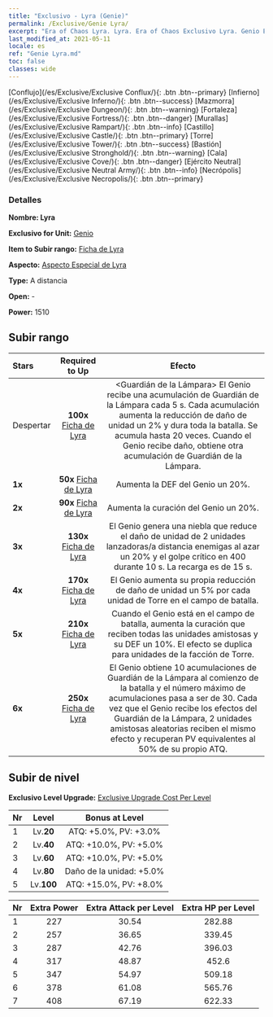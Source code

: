 ```yaml
---
title: "Exclusivo - Lyra (Genie)"
permalink: /Exclusive/Genie Lyra/
excerpt: "Era of Chaos Lyra. Lyra. Era of Chaos Exclusivo Lyra. Genio Exclusivo."
last_modified_at: 2021-05-11
locale: es
ref: "Genie Lyra.md"
toc: false
classes: wide
---
```

 [Conflujo](/es/Exclusive/Exclusive Conflux/){: .btn .btn--primary} [Infierno](/es/Exclusive/Exclusive Inferno/){: .btn .btn--success} [Mazmorra](/es/Exclusive/Exclusive Dungeon/){: .btn .btn--warning} [Fortaleza](/es/Exclusive/Exclusive Fortress/){: .btn .btn--danger} [Murallas](/es/Exclusive/Exclusive Rampart/){: .btn .btn--info} [Castillo](/es/Exclusive/Exclusive Castle/){: .btn .btn--primary} [Torre](/es/Exclusive/Exclusive Tower/){: .btn .btn--success} [Bastión](/es/Exclusive/Exclusive Stronghold/){: .btn .btn--warning} [Cala](/es/Exclusive/Exclusive Cove/){: .btn .btn--danger} [Ejército Neutral](/es/Exclusive/Exclusive Neutral Army/){: .btn .btn--info} [Necrópolis](/es/Exclusive/Exclusive Necropolis/){: .btn .btn--primary} 

### Detalles
 **Nombre: Lyra** 

 **Exclusivo for Unit:** [Genio](/es/units/Genie/) 

 **Item to Subir rango:** [Ficha de Lyra](/ItemsES/con_986/)

 **Aspecto:** [Aspecto Especial de Lyra](/ItemsES/con_654/)

 **Type:** A distancia

 **Open:** -

 **Power:** 1510

## Subir rango

  |     Stars    |  Required to Up | Efecto |
  |:-------------|:---------------:|:---------------:|
  |  Despertar  | **100x** [Ficha de Lyra](/ItemsES/con_986/) | <Guardián de la Lámpara> El Genio recibe una acumulación de Guardián de la Lámpara cada 5 s. Cada acumulación aumenta la reducción de daño de unidad un 2% y dura toda la batalla. Se acumula hasta 20 veces. Cuando el Genio recibe daño, obtiene otra acumulación de Guardián de la Lámpara. |
  | **1x** <i class="fas fa-star"/> | **50x** [Ficha de Lyra](/ItemsES/con_986/) | Aumenta la DEF del Genio un 20%. |
  | **2x** <i class="fas fa-star"/> | **90x** [Ficha de Lyra](/ItemsES/con_986/) | Aumenta la curación del Genio un 20%. |
  | **3x** <i class="fas fa-star"/> | **130x** [Ficha de Lyra](/ItemsES/con_986/) | El Genio genera una niebla que reduce el daño de unidad de 2 unidades lanzadoras/a distancia enemigas al azar un 20% y el golpe crítico en 400 durante 10 s. La recarga es de 15 s. |
  | **4x** <i class="fas fa-star"/> | **170x** [Ficha de Lyra](/ItemsES/con_986/) | El Genio aumenta su propia reducción de daño de unidad un 5% por cada unidad de Torre en el campo de batalla. |
  | **5x** <i class="fas fa-star"/> | **210x** [Ficha de Lyra](/ItemsES/con_986/) | Cuando el Genio está en el campo de batalla, aumenta la curación que reciben todas las unidades amistosas y su DEF un 10%. El efecto se duplica para unidades de la facción de Torre. |
  | **6x** <i class="fas fa-star"/> | **250x** [Ficha de Lyra](/ItemsES/con_986/) | El Genio obtiene 10 acumulaciones de Guardián de la Lámpara al comienzo de la batalla y el número máximo de acumulaciones pasa a ser de 30. Cada vez que el Genio recibe los efectos del Guardián de la Lámpara, 2 unidades amistosas aleatorias reciben el mismo efecto y recuperan PV equivalentes al 50% de su propio ATQ. |


## Subir de nivel
 **Exclusivo Level Upgrade:** [Exclusive Upgrade Cost Per Level](/Exclusive/ExclusiveUpgradeCostPerLevel/)

  |  Nr  |   Level  | Bonus at Level |
  |:-----|:--------:|:--------------:|
  | 1 | Lv.**20** | ATQ: +5.0%, PV: +3.0% |
  | 2 | Lv.**40** | ATQ: +10.0%, PV: +5.0% |
  | 3 | Lv.**60** | ATQ: +10.0%, PV: +5.0% |
  | 4 | Lv.**80** | Daño de la unidad: +5.0% |
  | 5 | Lv.**100** | ATQ: +15.0%, PV: +8.0% |


  |  Nr  |  Extra Power | Extra Attack per Level | Extra HP per Level |
  |:-----|:--------:|:--------:|:--------:|
  | 1 | 227 | 30.54 | 282.88 |
  | 2 | 257 | 36.65 | 339.45 |
  | 3 | 287 | 42.76 | 396.03 |
  | 4 | 317 | 48.87 | 452.6 |
  | 5 | 347 | 54.97 | 509.18 |
  | 6 | 378 | 61.08 | 565.76 |
  | 7 | 408 | 67.19 | 622.33 |


